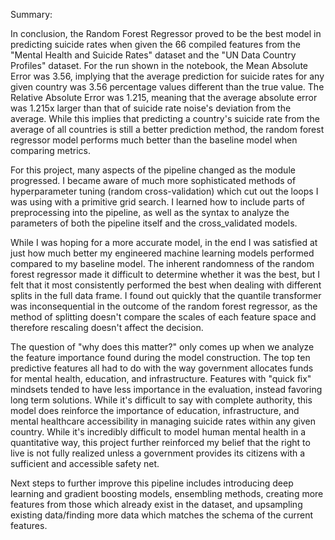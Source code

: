 Summary:

In conclusion, the Random Forest Regressor proved to be the best model in predicting suicide rates when given the 66 compiled features from the "Mental Health and Suicide Rates" dataset and the "UN Data Country Profiles" dataset. For the run shown in the notebook, the Mean Absolute Error was 3.56, implying that the average prediction for suicide rates for any given country was 3.56 percentage values different than the true value. The Relative Absolute Error was 1.215, meaning that the average absolute error was 1.215x larger than that of suicide rate noise's deviation from the average. While this implies that predicting a country's suicide rate from the average of all countries is still a better prediction method, the random forest regressor model performs much better than the baseline model when comparing metrics.

For this project, many aspects of the pipeline changed as the module progressed. I became aware of much more sophisticated methods of hyperparameter tuning (random cross-validation) which cut out the loops I was using with a primitive grid search. I learned how to include parts of preprocessing into the pipeline, as well as the syntax to analyze the parameters of both the pipeline itself and the cross_validated models. 

While I was hoping for a more accurate model, in the end I was satisfied at just how much better my engineered machine learning models performed compared to my baseline model. The inherent randomness of the random forest regressor made it difficult to determine whether it was the best, but I felt that it most consistently performed the best when dealing with different splits in the full data frame. I found out quickly that the quantile transformer was inconsequential in the outcome of the random forest regressor, as the method of splitting doesn't compare the scales of each feature space and therefore rescaling doesn't affect the decision. 

The question of "why does this matter?" only comes up when we analyze the feature importance found during the model construction. The top ten predictive features all had to do with the way government allocates funds for mental health, education, and infrastructure. Features with "quick fix" mindsets tended to have less importance in the evaluation, instead favoring long term solutions. While it's difficult to say with complete authority, this model does reinforce the importance of education, infrastructure, and mental healthcare accessibility in managing suicide rates within any given country. While it's incredibly difficult to model human mental health in a quantitative way, this project further reinforced my belief that the right to live is not fully realized unless a government provides its citizens with a sufficient and accessible safety net.

Next steps to further improve this pipeline includes introducing deep learning and gradient boosting models, ensembling methods, creating more features from those which already exist in the dataset, and upsampling existing data/finding more data which matches the schema of the current features.

